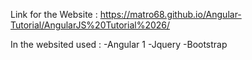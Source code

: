 Link for the Website : https://matro68.github.io/Angular-Tutorial/AngularJS%20Tutorial%2026/

In the websited used : 
-Angular 1
-Jquery
-Bootstrap 
